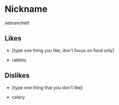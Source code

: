 # Nickname
sebranchett

## Likes
* [type one thing you like, don't focus on food only]
- rabbits

## Dislikes
* [type one thing that you don't like]
- celery
